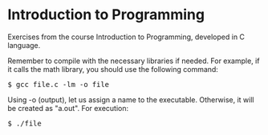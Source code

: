 # Introduction to Programming

Exercises from the course Introduction to Programming, developed in C language.

Remember to compile with the necessary libraries if needed. For example, if it calls the math library, you should use the following command:

<pre>$ gcc file.c -lm -o file</pre>

Using -o (output), let us assign a name to the executable. Otherwise, it will be created as "a.out". For execution:

<pre>$ ./file </pre>
